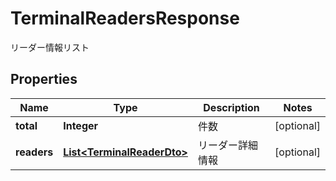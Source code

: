 

# TerminalReadersResponse

リーダー情報リスト
## Properties

Name | Type | Description | Notes
------------ | ------------- | ------------- | -------------
**total** | **Integer** | 件数 |  [optional]
**readers** | [**List&lt;TerminalReaderDto&gt;**](TerminalReaderDto.md) | リーダー詳細情報 |  [optional]



